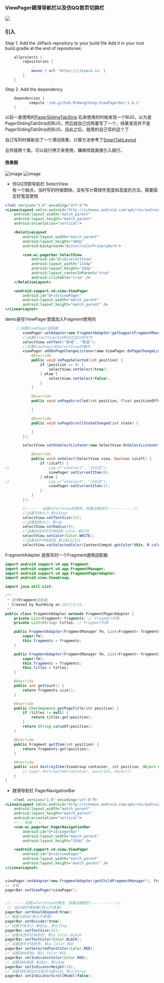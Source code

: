 ### ViewPager跟滑导航栏以及仿QQ首页切换栏

[![](https://jitpack.io/v/MrWangChong/ViewPagerBar.svg)](https://jitpack.io/#MrWangChong/ViewPagerBar)

### 引入
Step 1. Add the JitPack repository to your build file Add it in your root build.gradle at the end of repositories:
```gradle
	allprojects {
		repositories {
			...
			maven { url 'https://jitpack.io' }
		}
	}
```
Step 2. Add the dependency
```gradle
	dependencies {
	       compile 'com.github.MrWangChong:ViewPagerBar:1.0.2'
	}
```

以前一直使用的[PagerSlidingTabStrip](https://github.com/astuetz/PagerSlidingTabStrip) 后来使用的时候发现一个BUG，以为是PagerSlidingTabStrip的BUG，然后就自己仿照着写了一个，结果发现并不是PagerSlidingTabStrip的BUG，自此之后，就用的自己写的这个了

自己写的时候新加了一个滑动效果，计算方法参考了[SmartTabLayout](https://github.com/ogaclejapan/SmartTabLayout)

总共就两个类，可以自行拷贝来使用，嫌麻烦就直接引入就行。

#### 效果图
![image](https://github.com/MrWangChong/ViewPagerBar/blob/master/app/image/image1.gif)
![image](https://github.com/MrWangChong/ViewPagerBar/blob/master/app/image/image2.gif)

* 仿QQ顶部导航栏  SelectView  
有一个缺点，当时写的时候图快，没有写计算控件宽度和高度的方法，需要固定好宽高使用

```xml
<?xml version="1.0" encoding="utf-8"?>
<LinearLayout xmlns:android="http://schemas.android.com/apk/res/android"
    android:layout_width="match_parent"
    android:layout_height="match_parent"
    android:orientation="vertical">

    <RelativeLayout
        android:layout_width="match_parent"
        android:layout_height="48dp"
        android:background="@color/colorPrimaryDark">

        <com.wc.pagerbar.SelectView
            android:id="@+id/selectView"
            android:layout_width="114dp"
            android:layout_height="26dp"
            android:layout_centerInParent="true"
            android:clickable="true" />
    </RelativeLayout>

    <android.support.v4.view.ViewPager
        android:id="@+id/viewPager"
        android:layout_width="match_parent"
        android:layout_height="match_parent" />
</LinearLayout>
```
demo是在ViewPager里面加入Fragment使用的
```java
     //设置ViewPager适配器
        viewPager.setAdapter(new FragmentAdapter(getSupportFragmentManager(), fragments));
        //设置SelectView左边和右边显示的文字
        selectView.setText("新闻", "笑话");
        //设置ViewPager和SelectView的事件
        viewPager.addOnPageChangeListener(new ViewPager.OnPageChangeListener() {
            @Override
            public void onPageSelected(int position) {
                if (position == 0) {
                    selectView.setSelect(true);
                } else {
                    selectView.setSelect(false);
                }
            }

            @Override
            public void onPageScrolled(int position, float positionOffset, int positionOffsetPixels) {

            }

            @Override
            public void onPageScrollStateChanged(int state) {

            }
        });

        selectView.setOnSelectListener(new SelectView.OnSelectListener() {

            @Override
            public void onSelect(SelectView view, boolean isLeft) {
                if (isLeft) {
//					Log.v("onSelect", "点左边");
                    viewPager.setCurrentItem(0);
                } else {
//					Log.v("onSelect", "点右边");
                    viewPager.setCurrentItem(1);
                }
            }
        });

        //-------设置SelectView的属性，按需设置就行------------//
        //设置字体大小,默认14sp
        selectView.setTextSize(14);
        //设置圆角大小，默认6
        selectView.setRadius(6);
        //设置未选中的字体颜色 Color.WHITE
        selectView.setColor(Color.WHITE);
        //设置选中字体颜色 默认#212121
        selectView.setSelectedColor(ContextCompat.getColor(this, R.color.colorPrimaryDark));

```
FragmentAdapter 是我写的一个Fragment通用适配器

```java
import android.support.v4.app.Fragment;
import android.support.v4.app.FragmentManager;
import android.support.v4.app.FragmentPagerAdapter;
import android.view.ViewGroup;

import java.util.List;

/**
 * 通用Fragment适配器
 * Created by RushKing on 2017/2/16.
 */
public class FragmentAdapter extends FragmentPagerAdapter {
    private List<Fragment> fragments; // Fragemnt列表
    private List<String> titles; // Fragemnt列表

    public FragmentAdapter(FragmentManager fm, List<Fragment> fragments) {
        super(fm);
        this.fragments = fragments;
    }

    public FragmentAdapter(FragmentManager fm, List<Fragment> fragments, List<String> titles) {
        super(fm);
        this.fragments = fragments;
        this.titles = titles;
    }

    @Override
    public int getCount() {
        return fragments.size();
    }

    @Override
    public CharSequence getPageTitle(int position) {
        if (titles != null) {
            return titles.get(position);
        }
        return String.valueOf(position);
    }

    @Override
    public Fragment getItem(int position) {
        return fragments.get(position);
    }

    @Override
    public void destroyItem(ViewGroup container, int position, Object object) {
        // super.destroyItem(container, position, object);
    }
}

```
* 跟滑导航栏 PagerNavigationBar
```xml
    <?xml version="1.0" encoding="utf-8"?>
<LinearLayout xmlns:android="http://schemas.android.com/apk/res/android"
    android:layout_width="match_parent"
    android:layout_height="match_parent"
    android:orientation="vertical">
    <!-- 标题 -->
    <com.wc.pagerbar.PagerNavigationBar
        android:id="@+id/pagerBar"
        android:layout_width="match_parent"
        android:layout_height="32dp" />

    <android.support.v4.view.ViewPager
        android:id="@+id/viewPager"
        android:layout_width="match_parent"
        android:layout_height="match_parent" />
</LinearLayout>

```

```java

viewPager.setAdapter(new FragmentAdapter(getChildFragmentManager(), fragments, titles));
// 关联
pagerBar.setViewPager(viewPager);


//-------设置selectView的属性，按需设置就行------------//
 // 自动填充满屏幕(默认不填满)
pagerBar.setShouldExpand(true);
// 需要分割线(默认不需要)
pagerBar.setDivider(true);
// 设置字体大小 单位sp，默认15sp
pagerBar.setTextSize(15);
// 设置未选中字体颜色，默认 Color.BLACK
pagerBar.setTextColor(Color.BLACK);
// 设置选中字体颜色，默认 Color.RED
pagerBar.setSelectedTextColor(Color.RED);
// 设置游标颜色，默认 Color.RED
pagerBar.setIndicatorColor(Color.RED);
// 设置游标高度 单位px，默认4dp
pagerBar.setIndicatorHeight(10);
// 设置游标滑动方式是否为默认的，默认为true
pagerBar.setIndicatorScrollModel(false);
        
```

